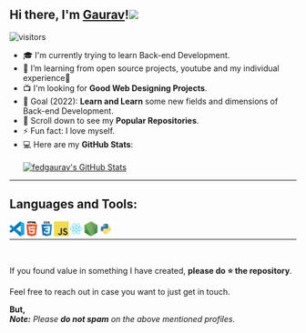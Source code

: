 ## Hi there, I'm [Gaurav](https://fedgaurav.github.io/gaurav.port/)!<img src="https://media.giphy.com/media/hvRJCLFzcasrR4ia7z/giphy.gif" width="25px">
![visitors](https://visitor-badge.glitch.me/badge?page_id=philsaurabh)

- 🎓 I'm currently trying to learn Back-end Development.
- 🌱 I’m learning from open source projects, youtube and my individual experience📕
- 📺 I'm looking for **Good Web Designing Projects**.
- 🥅 Goal (2022): **Learn and Learn** some new fields and dimensions of Back-end Development.
- 📌 Scroll down to see my **Popular Repositories**.
- ⚡ Fun fact: I love myself.
- 💻 Here are my **GitHub Stats**:<br/><br/>
  <a href="https://awesome-github-stats.azurewebsites.net/index.html??cardType=github&theme=dark">    <img  alt="fedgaurav's GitHub Stats" src="https://awesome-github-stats.azurewebsites.net/user-stats/fedgaurav?cardType=github&theme=dark" />
  
</a><hr />



## Languages and Tools:

<img align="left" alt="Visual Studio Code" width="26px" src="https://raw.githubusercontent.com/github/explore/80688e429a7d4ef2fca1e82350fe8e3517d3494d/topics/visual-studio-code/visual-studio-code.png" />
<img align="left" alt="HTML5" width="26px" src="https://raw.githubusercontent.com/github/explore/80688e429a7d4ef2fca1e82350fe8e3517d3494d/topics/html/html.png" />
<img align="left" alt="CSS3" width="26px" src="https://raw.githubusercontent.com/github/explore/80688e429a7d4ef2fca1e82350fe8e3517d3494d/topics/css/css.png" />
<img align="left" alt="JavaScript" width="26px" src="https://raw.githubusercontent.com/github/explore/80688e429a7d4ef2fca1e82350fe8e3517d3494d/topics/javascript/javascript.png" />
<img align="left" alt="React" width="26px" src="https://raw.githubusercontent.com/github/explore/80688e429a7d4ef2fca1e82350fe8e3517d3494d/topics/react/react.png" />
<img align="left" alt="Node.js" width="26px" src="https://raw.githubusercontent.com/github/explore/80688e429a7d4ef2fca1e82350fe8e3517d3494d/topics/nodejs/nodejs.png" />
<img align="left" alt="GitHub" width="26px" src="https://raw.githubusercontent.com/github/explore/78df643247d429f6cc873026c0622819ad797942/topics/python/python.png" />
<br />
<hr/>

<br/>

If you found value in something I have created, **please do ⭐ the repository**.

Feel free to reach out in case you want to just get in touch.

**But,**<br/> 
_**Note:** Please **do not spam** on the above mentioned profiles._
